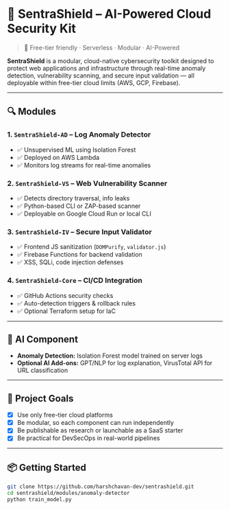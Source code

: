 # 🔐 SentraShield – AI-Powered Cloud Security Kit

> 🚀 Free-tier friendly · Serverless · Modular · AI-Powered

**SentraShield** is a modular, cloud-native cybersecurity toolkit designed to protect web applications and infrastructure through real-time anomaly detection, vulnerability scanning, and secure input validation — all deployable within free-tier cloud limits (AWS, GCP, Firebase).

---

## 🔍 Modules

### 1. `SentraShield-AD` – Log Anomaly Detector
- ✅ Unsupervised ML using Isolation Forest
- ✅ Deployed on AWS Lambda
- ✅ Monitors log streams for real-time anomalies

### 2. `SentraShield-VS` – Web Vulnerability Scanner
- ✅ Detects directory traversal, info leaks
- ✅ Python-based CLI or ZAP-based scanner
- ✅ Deployable on Google Cloud Run or local CLI

### 3. `SentraShield-IV` – Secure Input Validator
- ✅ Frontend JS sanitization (`DOMPurify`, `validator.js`)
- ✅ Firebase Functions for backend validation
- ✅ XSS, SQLi, code injection defenses

### 4. `SentraShield-Core` – CI/CD Integration
- ✅ GitHub Actions security checks
- ✅ Auto-detection triggers & rollback rules
- ✅ Optional Terraform setup for IaC

---

## 🧠 AI Component

- **Anomaly Detection:** Isolation Forest model trained on server logs
- **Optional AI Add-ons:** GPT/NLP for log explanation, VirusTotal API for URL classification

---

## 🧪 Project Goals

- [x] Use only free-tier cloud platforms
- [x] Be modular, so each component can run independently
- [x] Be publishable as research or launchable as a SaaS starter
- [x] Be practical for DevSecOps in real-world pipelines

---

## 📦 Getting Started

```bash
git clone https://github.com/harshchavan-dev/sentrashield.git
cd sentrashield/modules/anomaly-detector
python train_model.py

